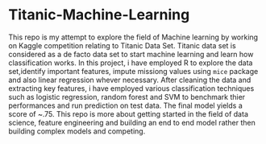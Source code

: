 # Titanic-Machine-Learning
This repo is my attempt to explore the field of Machine learning by working on Kaggle competition relating to Titanic Data Set.
Titanic data set is considered as a de facto data set to start machine learning and learn how classification works. In this project, i have employed R to explore the data set,identify important features, impute missiong values using `mice` package and also linear regression whever necessary. After cleaning the data and extracting key features, i have employed various classification techniques such as logistic regression, random forest and SVM to benchmark thier performances and run prediction on test data. The final model yields a score of ~.75. This repo is more about getting started in the field of data science, feature engineering and building an end to end model rather then building complex models and competing.
